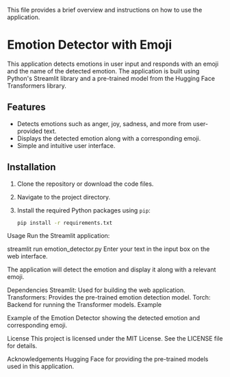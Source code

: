 This file provides a brief overview and instructions on how to use the application.

# Emotion Detector with Emoji

This application detects emotions in user input and responds with an emoji and the name of the detected emotion. The application is built using Python's Streamlit library and a pre-trained model from the Hugging Face Transformers library.

## Features

- Detects emotions such as anger, joy, sadness, and more from user-provided text.
- Displays the detected emotion along with a corresponding emoji.
- Simple and intuitive user interface.

## Installation

1. Clone the repository or download the code files.
2. Navigate to the project directory.
3. Install the required Python packages using `pip`:

   ```bash
   pip install -r requirements.txt
Usage
Run the Streamlit application:

streamlit run emotion_detector.py
Enter your text in the input box on the web interface.

The application will detect the emotion and display it along with a relevant emoji.

Dependencies
Streamlit: Used for building the web application.
Transformers: Provides the pre-trained emotion detection model.
Torch: Backend for running the Transformer models.
Example

Example of the Emotion Detector showing the detected emotion and corresponding emoji.

License
This project is licensed under the MIT License. See the LICENSE file for details.

Acknowledgements
Hugging Face for providing the pre-trained models used in this application.
